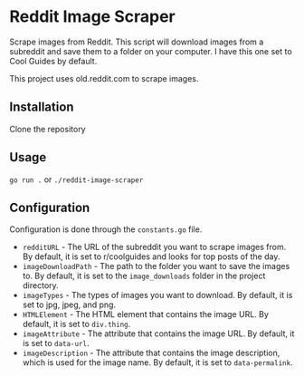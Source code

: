 # Reddit Image Scraper
Scrape images from Reddit. This script will download images from a subreddit and save them to a folder on your computer. I have this one set to Cool Guides by default.

This project uses old.reddit.com to scrape images.

## Installation
Clone the repository

## Usage
`go run .` or `./reddit-image-scraper`

## Configuration
Configuration is done through the `constants.go` file.
- `redditURL` - The URL of the subreddit you want to scrape images from. By default, it is set to r/coolguides and looks for top posts of the day.
- `imageDownloadPath` - The path to the folder you want to save the images to. By default, it is set to the `image_downloads` folder in the project directory.
- `imageTypes` - The types of images you want to download. By default, it is set to jpg, jpeg, and png.
- `HTMLElement` - The HTML element that contains the image URL. By default, it is set to `div.thing`.
- `imageAttribute` - The attribute that contains the image URL. By default, it is set to `data-url`.
- `imageDescription` - The attribute that contains the image description, which is used for the image name. By default, it is set to `data-permalink`.
